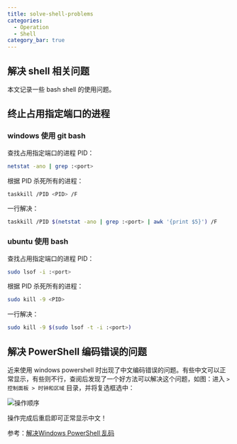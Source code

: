 ```yaml
---
title: solve-shell-problems
categories:
  - Operation
  - Shell
category_bar: true
---
```


## 解决 shell 相关问题

本文记录一些 bash shell 的使用问题。

## 终止占用指定端口的进程

### windows 使用 git bash

查找占用指定端口的进程 PID：

```bash
netstat -ano | grep :<port>
```

根据 PID 杀死所有的进程：

```bash
taskkill /PID <PID> /F
```

一行解决：

```bash
taskkill /PID $(netstat -ano | grep :<port> | awk '{print $5}') /F
```

### ubuntu 使用 bash

查找占用指定端口的进程 PID：

```bash
sudo lsof -i :<port>
```

根据 PID 杀死所有的进程：

```bash
sudo kill -9 <PID>
```

一行解决：

```bash
sudo kill -9 $(sudo lsof -t -i :<port>)
```

## 解决 PowerShell 编码错误的问题

近来使用 windows powershell 时出现了中文编码错误的问题。有些中文可以正常显示，有些则不行，查阅后发现了一个好方法可以解决这个问题，如图：进入 `> 控制面板 > 时钟和区域` 目录，并将复选框选中：

![操作顺序](https://dwj-oss.oss-cn-nanjing.aliyuncs.com/images/202406282333554.png)

操作完成后重启即可正常显示中文！

参考：[解决Windows PowerShell 乱码](https://www.cnblogs.com/woods1815/p/14023352.html)